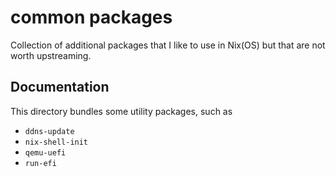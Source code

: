 # common packages

Collection of additional packages that I like to use in Nix(OS) but that are not
worth upstreaming.

## Documentation

This directory bundles some utility packages, such as

- `ddns-update`
- `nix-shell-init`
- `qemu-uefi`
- `run-efi`
